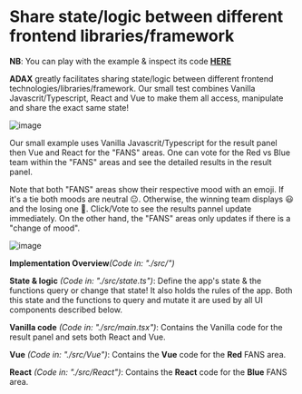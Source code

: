 # **Share state/logic between different frontend libraries/framework**

**NB**: You can play with the example & inspect its code [**HERE**](https://stackblitz.com/edit/simple-counter-vue-faezke?file=src%2Fmain.tsx)

**ADAX** greatly facilitates sharing state/logic between different frontend technologies/libraries/framework. Our small test combines Vanilla Javascrit/Typescript, React and Vue to make them all access, manipulate and share the exact same state!

![image](https://github.com/user-attachments/assets/0ba73c80-8e63-43f7-8acb-a6111a6c3948)


Our small example uses Vanilla Javascrit/Typescript for the result panel then Vue and React for the "FANS" areas. One can vote for the Red vs Blue team within the "FANS" areas and see the detailed results in the result panel.

Note that both "FANS" areas show their respective mood with an emoji. If it's a tie both moods are neutral 😐. Otherwise, the winning team displays 😃 and the losing one 🤬. Click/Vote to see the results pannel update immediately. On the other hand, the "FANS" areas only updates if there is a "change of mood".

![image](https://github.com/user-attachments/assets/dfe00ac4-2359-41fb-996f-b0154e62108f)


**Implementation Overview**_(Code in: "./src/")_

**State & logic** _(Code in: "./src/state.ts")_: Define the app's state & the functions query or change that state! It also holds the rules of the app. Both this state and the functions to query and mutate it are used by all UI components described below.

**Vanilla code** _(Code in: "./src/main.tsx")_: Contains the Vanilla code for the result panel and sets both React and Vue.

**Vue** _(Code in: "./src/Vue")_: Contains the **Vue** code for the **Red** FANS area.

**React** _(Code in: "./src/React")_: Contains the **React** code for the **Blue** FANS area.
